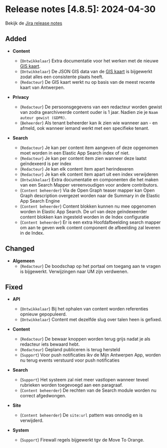 # Release notes [4.8.5]: 2024-04-30

Bekijk de [Jira release notes](https://jira.antwerpen.be/secure/ReleaseNote.jspa?projectId=14114&version=16908)

## Added

* **Content**
  * (`Ontwikkelaar`) Extra documentatie voor het werken met de nieuwe [GIS kaart](/redactie/content/inrichten-cc-gis-kaart).
  * (`Ontwikkelaar`) De JSON GIS data van de [GIS kaart](/redactie/content/inrichten-cc-gis-kaart) is bijgewerkt zodat alles een consistente plaats heeft.
  * (`Redacteur`) De GIS kaart werkt nu op basis van de meest recente kaart van Antwerpen.

* **Privacy**
  * (`Redacteur`) De persoonsgegevens van een redacteur worden gewist van zodra gearchiveerde content ouder is 1 jaar. Nadien zie je `Naam auteur gewist (GDPR)`.
  * (`Beheerder`) Als tenant beheerder kan ik zien wie wanneer aan - en afmeld, ook wanneer iemand werkt met een specifieke tenant.
* **Search**
  * (`Redacteur`) Je kan per content item aangeven of deze opgenomen moet worden in een Elastic App Search index of niet.
  * (`Redacteur`) Je kan per content item zien wanneer deze laatst geïndexeerd is per index
  * (`Redacteur`) Je kan elk content item apart herindexeren
  * (`Redacteur`) Je kan elk content item apart uit een index verwijderen
  * (`Ontwikkelaar`) Extra documentatie en componenten die het maken van een Search Mapper vereenvoudigen voor andere contributors.
  * (`Content beheerder`) Via de Open Graph teaser mapper kan Open Graph description overgezet worden naar de Summary in de Elastic App Search Engine
  * (`Content beheerder`) Content blokken kunnen nu mee opgenomen worden in Elastic App Search. De url van deze geïndexeerder content blokken kan ingesteld worden in de Index configuratie
  * (`Content beheerder`) Er is een extra Hoofdafbeelding search mapper om aan te geven welk content component de afbeelding zal leveren in de Index.

## Changed

* **Algemeen**
  * (`Redacteur`) De boodschap op het portaal om toegang aan te vragen is bijgewerkt. Verwijzingen naar UM zijn verdwenen.

## Fixed

* **API**
  * (`Ontwikkelaar`) Bij het ophalen van content worden referenties opnieuw gepopuleerd.
  * (`Ontwikkelaar`) Content met dezelfde slug over talen heen is gefixed.
  
* **Content**
  * (`Redacteur`) De bewaar knoppen worden terug grijs nadat je als redacteur iets bewaard hebt.
  * (`Redacteur`) Gepland publiceren is terug hersteld
  * (`Support`) Voor push notificaties ikv de Mijn Antwerpen App, worden nu terug events verstuurd voor push notificaties
  
* **Search**
  * (`Support`) Het systeem zal niet meer vastlopen wanneer teveel rubrieken worden toegevoegd aan een paragraaf.
  * (`Content beheerder`) De rechten van de Search module worden nu correct afgedwongen.

* **Site**
  * (`Content beheerder`) De `site:url` pattern was onnodig en is verwijderd.

* **System**
  * (`Support`) Firewall regels bijgewerkt tgv de Move To Orange.

